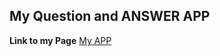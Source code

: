 ## My Question and ANSWER APP

**Link to my Page** 
[My APP](https://tochiskool.github.io/domanda-risposta/)